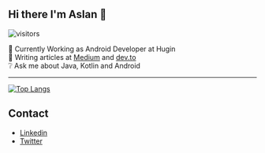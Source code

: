 ## Hi there I'm Aslan 👋

![visitors](https://visitor-badge.glitch.me/badge?page_id=aslansari.visitor-badge)

💼 Currently Working as Android Developer at Hugin  
📝 Writing articles at [Medium](https://medium.com/@aslansari) and [dev.to](https://dev.to/aslansari)  
❔ Ask me about Java, Kotlin and Android

---
[![Top Langs](https://github-readme-stats.vercel.app/api/top-langs/?username=aslansari&layout=compact)](https://github.com/anuraghazra/github-readme-stats)

## Contact

- [Linkedin](https://www.linkedin.com/in/aslansari/)
- [Twitter](https://twitter.com/asaridev)
